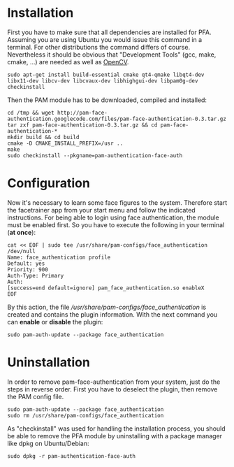 # Installation #

First you have to make sure that all dependencies are installed for PFA. Assuming you are using Ubuntu you would issue this command in a terminal. For other distributions the command differs of course. Nevertheless it should be obvious that "Development Tools" (gcc, make, cmake, ...) are needed as well as [OpenCV](http://opencv.willowgarage.com/wiki/Welcome).

```
sudo apt-get install build-essential cmake qt4-qmake libqt4-dev libx11-dev libcv-dev libcvaux-dev libhighgui-dev libpam0g-dev checkinstall 
```

Then the PAM module has to be downloaded, compiled and installed:

```
cd /tmp && wget http://pam-face-authentication.googlecode.com/files/pam-face-authentication-0.3.tar.gz
tar zxf pam-face-authentication-0.3.tar.gz && cd pam-face-authentication-*
mkdir build && cd build
cmake -D CMAKE_INSTALL_PREFIX=/usr ..
make
sudo checkinstall --pkgname=pam-authentication-face-auth 
```

# Configuration #

Now it's necessary to learn some face figures to the system. Therefore start the facetrainer app from your start menu and follow the indicated instructions. For being able to login using face authentication, the module must be enabled first. So you have to execute the following in your terminal (**at once**):

```
cat << EOF | sudo tee /usr/share/pam-configs/face_authentication /dev/null
Name: face_authentication profile
Default: yes
Priority: 900
Auth-Type: Primary
Auth:
[success=end default=ignore] pam_face_authentication.so enableX
EOF 
```
By this action, the file _/usr/share/pam-configs/face\_authentication_ is created and contains the plugin information.
With the next command you can **enable** or **disable** the plugin:
```
sudo pam-auth-update --package face_authentication 
```


# Uninstallation #

In order to remove pam-face-authentication from your system, just do the steps in reverse order. First you have to deselect the plugin, then remove the PAM config file.

```
sudo pam-auth-update --package face_authentication
sudo rm /usr/share/pam-configs/face_authentication 
```

As "checkinstall" was used for handling the installation process, you should be able to remove the PFA module by uninstalling with a package manager like dpkg on Ubuntu/Debian:

```
sudo dpkg -r pam-authentication-face-auth 
```